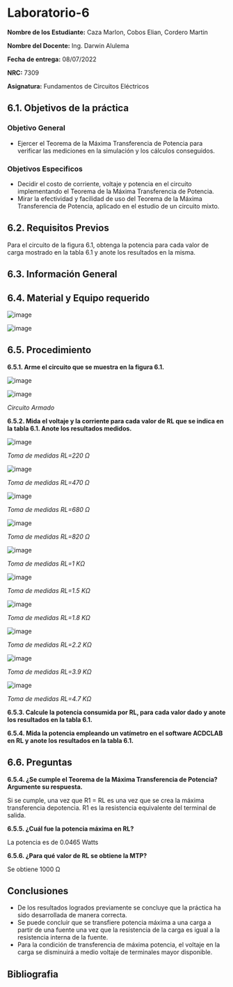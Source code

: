 # Laboratorio-6
**Nombre de los Estudiante:** Caza Marlon, Cobos Elian, Cordero Martin

**Nombre del Docente:** Ing. Darwin Alulema

**Fecha de entrega:** 08/07/2022

**NRC:** 7309

**Asignatura:** Fundamentos de Circuitos Eléctricos

## **6.1. Objetivos de la práctica**

### **Objetivo General**

* Ejercer el Teorema de la Máxima Transferencia de Potencia para verificar las mediciones en la simulación y los cálculos conseguidos. 

### **Objetivos Especificos** 

* Decidir el costo de corriente, voltaje y potencia en el circuito implementando el Teorema de la Máxima Transferencia de Potencia. 
* Mirar la efectividad y facilidad de uso del Teorema de la Máxima Transferencia de Potencia, aplicado en el estudio de un circuito mixto. 

## **6.2. Requisitos Previos**

Para el circuito de la figura 6.1, obtenga la potencia para cada valor de carga mostrado en la tabla 6.1 y anote los resultados en la misma.

## **6.3. Información General**

## **6.4. Material y Equipo requerido**

![image](https://user-images.githubusercontent.com/105742149/179113806-46785043-5a64-46c3-8681-e25e2edce7d1.png)

![image](https://user-images.githubusercontent.com/105742149/179115926-406fbfad-5950-412e-b1de-cc1c7f69466d.png)

## **6.5. Procedimiento**

**6.5.1. Arme el circuito que se muestra en la figura 6.1.**

![image](https://user-images.githubusercontent.com/105742149/179116080-1637f119-3c6e-4b87-b1b8-3adf940976bb.png)

![image](https://user-images.githubusercontent.com/105742149/179126315-e150ae54-4f38-4946-a285-3e1e83f3b4d6.png)

*Circuito Armado*

**6.5.2. Mida el voltaje y la corriente para cada valor de RL que se indica en la tabla 6.1. Anote los resultados medidos.**

![image](https://user-images.githubusercontent.com/105742149/179126644-48fde8f2-102e-4364-b2f4-7aca3c03b3e2.png)

*Toma de medidas RL=220 Ω*

![image](https://user-images.githubusercontent.com/105742149/179126708-75708e0b-79b0-4212-a3ff-28f72603ab56.png)

*Toma de medidas RL=470 Ω*

![image](https://user-images.githubusercontent.com/105742149/179126757-b17c4f4a-fc8f-4ce1-bde6-7d01ba09773c.png)

*Toma de medidas RL=680 Ω*

![image](https://user-images.githubusercontent.com/105742149/179126792-21ca4dea-d6d2-4a23-9cf4-edbd97861524.png)

*Toma de medidas RL=820 Ω*

![image](https://user-images.githubusercontent.com/105742149/179126832-8c9a4c33-1349-4c7d-a782-9741df012e6e.png)

*Toma de medidas RL=1 KΩ*

![image](https://user-images.githubusercontent.com/105742149/179126864-399b2c47-7371-439d-b050-02da6f0a407e.png)

*Toma de medidas RL=1.5 KΩ*

![image](https://user-images.githubusercontent.com/105742149/179126916-5a4c8aea-3547-4c0f-8b60-f7f1b930d7c5.png)

*Toma de medidas RL=1.8 KΩ*

![image](https://user-images.githubusercontent.com/105742149/179126941-0bf15ccb-3384-407d-9824-3f634b474b2d.png)

*Toma de medidas RL=2.2 KΩ*

![image](https://user-images.githubusercontent.com/105742149/179126978-afcb2966-fae4-4824-82ad-b4a5d35a3895.png)

*Toma de medidas RL=3.9 KΩ*

![image](https://user-images.githubusercontent.com/105742149/179127023-85cfe7fa-ba82-465e-8dcc-6f955e61fe88.png)

*Toma de medidas RL=4.7 KΩ*

**6.5.3. Calcule la potencia consumida por RL, para cada valor dado y anote los resultados en la tabla 6.1.**

**6.5.4. Mida la potencia empleando un vatímetro en el software ACDCLAB en RL y anote los resultados en la tabla 6.1.**

## **6.6. Preguntas**

**6.5.4. ¿Se cumple el Teorema de la Máxima Transferencia de Potencia? Argumente su respuesta.**

Si se cumple, una vez que R1 = RL es una vez que se crea la máxima transferencia depotencia. R1 es la resistencia equivalente del terminal de salida. 

**6.5.5. ¿Cuál fue la potencia máxima en RL?**

La potencia es de 0.0465 Watts

**6.5.6. ¿Para qué valor de RL se obtiene la MTP?**

Se obtiene 1000 Ω

## **Conclusiones**
* De los resultados logrados previamente se concluye que la práctica ha sido desarrollada de manera correcta. 
* Se puede concluir que se transfiere potencia máxima a una carga a partir de una fuente una vez que la resistencia de la carga es igual a la resistencia interna de la fuente. 
* Para la condición de transferencia de máxima potencia, el voltaje en la carga se disminuirá a medio voltaje de terminales mayor disponible. 

## **Bibliografia**
